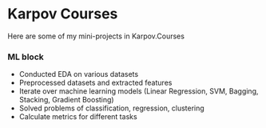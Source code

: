 # Karpov Courses
Here are some of my mini-projects in Karpov.Courses

### ML block
- Conducted EDA on various datasets
- Preprocessed datasets and extracted features
- Iterate over machine learning models (Linear Regression, SVM, Bagging, Stacking, Gradient Boosting)
- Solved problems of classification, regression, clustering
- Calculate metrics for different tasks
